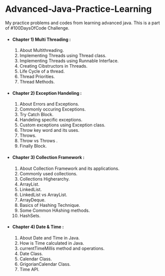 # Advanced-Java-Practice-Learning
My practice problems and codes from learning advanced java. This is a part of #100DaysOfCode Challenge.<br>

* #### Chapter 1) Multi Threading :
  1) About Multithreading.
  2) Implementing Threads using Thread class.
  3) Implementing Threads using Runnable Interface.
  4) Creating Cibstructors in Threads.
  5) Life Cycle of a thread.
  6) Thread Priorities.
  7) Thread Methods.

* #### Chapter 2) Exception Handeling :
  1) About Errors and Exceptions.
  2) Commonly occuring Exceptions.
  3) Try Catch Block.
  4) Handeling specific exceptions.
  5) Custom exceptions using Exception class.
  6) Throw key word and its uses.
  7) Throws.
  8) Throw vs Throws .
  9) Finally Block.

* #### Chapter 3) Collection Framework :
  1) About Collection Framework and its applications.
  2) Commonly used collections.
  3) Collections Higherarchy.
  4) ArrayList.
  5) LinkedList.
  6) LinkedList vs ArrayList.
  7) ArrayDeque.
  8) Basics of Hashing Technique.
  9) Some Common HAshing methods.
  10) HashSets.
 
 
* #### Chapter 4) Date & Time :
  1) About Date and Time in Java.
  2) How is Time calculated in Java.
  3) currentTimeMillis method and operations.
  4) Date Class.
  5) Calendar Class.
  6) GrigorianCalendar Class.
  7) Time API.
